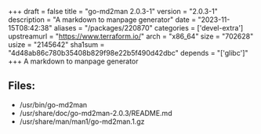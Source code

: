 +++
draft = false
title = "go-md2man 2.0.3-1"
version = "2.0.3-1"
description = "A markdown to manpage generator"
date = "2023-11-15T08:42:38"
aliases = "/packages/220870"
categories = ['devel-extra']
upstreamurl = "https://www.terraform.io/"
arch = "x86_64"
size = "702628"
usize = "2145642"
sha1sum = "4d48ab86c780b35408b829f98e22b5f490d42dbc"
depends = "['glibc']"
+++
A markdown to manpage generator

## Files: 
* /usr/bin/go-md2man
* /usr/share/doc/go-md2man-2.0.3/README.md
* /usr/share/man/man1/go-md2man.1.gz
